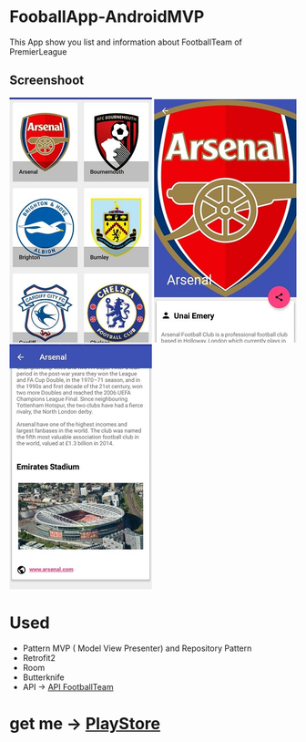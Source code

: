 # FooballApp-AndroidMVP
This App show you list and information about FootballTeam of PremierLeague

## Screenshoot
![](screenshot/img1.jpg)   ![](screenshot/img2.jpg)   ![](screenshot/img3.jpg)

# Used
* Pattern MVP ( Model View Presenter) and Repository Pattern
* Retrofit2
* Room
* Butterknife
* API -> [API FootballTeam](https://www.thesportsdb.com/api/v1/json/1/search_all_teams.php?l=English%20Premier%20League)

# get me -> [PlayStore](https://play.google.com/store/apps/details?id=com.parepare.muasdev.footballteam)
